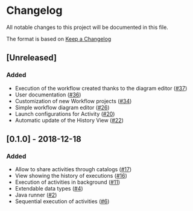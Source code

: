 # Changelog
All notable changes to this project will be documented in this file.

The format is based on [Keep a Changelog](https://keepachangelog.com/en/1.0.0/)

## [Unreleased]
### Added
- Execution of the workflow created thanks to the diagram editor ([#37](https://github.com/KazeJiyu/ekumi/pull/37))
- User documentation ([#36](https://github.com/KazeJiyu/ekumi/pull/36))
- Customization of new Workflow projects ([#34](https://github.com/KazeJiyu/ekumi/pull/34))
- Simple workflow diagram editor ([#26](https://github.com/KazeJiyu/ekumi/pull/26))
- Launch configurations for Activity ([#20](https://github.com/KazeJiyu/ekumi/pull/20))
- Automatic update of the History View ([#22](https://github.com/KazeJiyu/ekumi/pull/22))

## [0.1.0] - 2018-12-18
### Added
- Allow to share activities through catalogs ([#17](https://github.com/KazeJiyu/ekumi/pull/17))
- View showing the history of executions ([#16](https://github.com/KazeJiyu/ekumi/pull/16))
- Execution of activities in background ([#11](https://github.com/KazeJiyu/ekumi/pull/11))
- Extendable data types ([#4](https://github.com/KazeJiyu/ekumi/pull/4))
- Java runner ([#2](https://github.com/KazeJiyu/ekumi/pull/2))
- Sequential execution of activities ([#6](https://github.com/KazeJiyu/ekumi/pull/6))